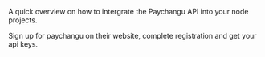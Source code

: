 A quick overview on how to intergrate the Paychangu API into your node projects.

Sign up for paychangu on their website, complete registration and get your api keys.
